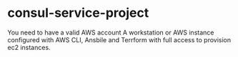 # consul-service-project
You need to have a valid AWS account
A workstation or AWS instance configured with AWS CLI, Ansbile and Terrform with full access to provision ec2 instances.